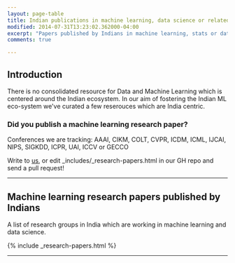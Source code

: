 ```yaml
---
layout: page-table
title: Indian publications in machine learning, data science or related fields.
modified: 2014-07-31T13:23:02.362000-04:00
excerpt: "Papers published by Indians in machine learning, stats or data science" 
comments: true

---
```



## Introduction

There is no consolidated resource for Data and Machine Learning which is centered around the Indian ecosystem. In our aim of fostering the Indian ML eco-system we've curated a few reserouces which are India centric.

### Did you publish a machine learning research paper?

Conferences we are tracking:
AAAI, CIKM, COLT, CVPR, ICDM, ICML, IJCAI, NIPS, SIGKDD, ICPR, UAI, ICCV or GECCO

Write to <a href='/contact'>us</a>, or edit _includes/_research-papers.html in our GH repo and send a pull request!

---

## Machine learning research papers published by Indians

A list of research groups in India which are working in machine learning and data science.


{% include _research-papers.html %}


---


